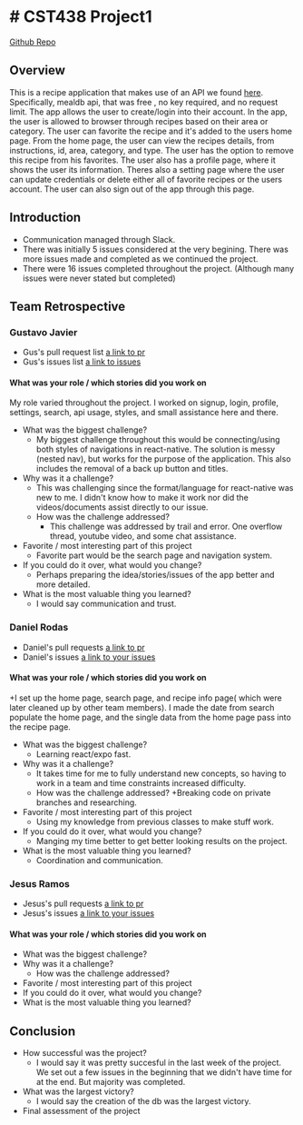 # # CST438 Project1
[Github Repo](https://github.com/JesusRms1/CST438Project1)

## Overview
This is a recipe application that makes use of an API we found [here](https://github.com/public-apis/public-apis?tab=readme-ov-file). Specifically, mealdb api, that was free , no key required, and no request limit. The app allows the user to create/login into their account. In the app, the user is allowed to browser through recipes based on their area or category. The user can favorite the recipe and it's added to the users home page. From the home page, the user can view the recipes details, from instructions, id, area, category, and type. The user has the option to remove this recipe from his favorites. The user also has a profile page, where it shows the user its information. Theres also a setting page where the user can update credentials or delete either all of favorite recipes or the users account. The user can also sign out of the app through this page.

## Introduction

* Communication managed through Slack.
* There was initially 5 issues considered at the very begining. There was more issues made and completed as we continued the project.
* There were 16 issues completed throughout the project. (Although many issues were never stated but completed)

## Team Retrospective

### Gustavo Javier

- Gus's pull request list [a link to pr](https://github.com/JesusRms1/CST438Project1/pulls?q=is%3Apr+is%3Aclosed+author%3Agusjavi)
- Gus's issues list [a link to issues](https://github.com/JesusRms1/CST438Project1/issues?q=is%3Aissue%20state%3Aclosed%20assignee%3Agusjavi)

#### What was your role / which stories did you work on
  My role varied throughout the project. I worked on signup, login, profile, settings, search, api usage, styles, and small assistance here and there.

+ What was the biggest challenge?
  + My biggest challenge throughout this would be connecting/using both styles of navigations in react-native. The solution is messy (nested nav), but works for the purpose of the application. This also includes the removal of a back up button and titles.
+ Why was it a challenge?
  + This was challenging since the format/language for react-native was new to me. I didn't know how to make it work nor did the videos/documents assist directly to our issue.
  + How was the challenge addressed?
    + This challenge was addressed by trail and error. One overflow thread, youtube video, and some chat assistance.
+ Favorite / most interesting part of this project
  + Favorite part would be the search page and navigation system. 
+ If you could do it over, what would you change?
  + Perhaps preparing the idea/stories/issues of the app better and more detailed. 
+ What is the most valuable thing you learned?
  + I would say communication and trust.  

### Daniel Rodas

- Daniel's pull requests [a link to pr](https://github.com/JesusRms1/CST438Project1/pulls?q=is%3Apr+is%3Aclosed+author%3ATunedTuna)
- Daniel's issues [a link to your issues](https://github.com/JesusRms1/CST438Project1/issues?q=is%3Aissue%20state%3Aclosed%20assignee%3ATunedTuna)

#### What was your role / which stories did you work on
  +I set up the home page, search page, and recipe info page( which were later cleaned up by other team members). I made the date from search populate the home page, and the single data from the home page pass into the recipe page. 
+ What was the biggest challenge?
    + Learning  react/expo fast.
+ Why was it a challenge?
  + It takes time for me to fully understand new concepts, so having to work in a team and time constraints increased difficulty.
  + How was the challenge addressed?
      +Breaking code on private branches and researching.
+ Favorite / most interesting part of this project
  + Using my knowledge from previous classes to make stuff work.
+ If you could do it over, what would you change?
    + Manging my time better to get better looking results on the project.
+ What is the most valuable thing you learned?
    + Coordination and communication.

### Jesus Ramos

- Jesus's pull requests [a link to pr](https://github.com/JesusRms1/CST438Project1/pulls?q=is%3Apr+is%3Aclosed+author%3AJesusRms1)
- Jesus's issues [a link to your issues](https://github.com/JesusRms1/CST438Project1/issues?q=is%3Aissue%20state%3Aclosed%20assignee%3AJesusRms1)

#### What was your role / which stories did you work on

+ What was the biggest challenge? 
+ Why was it a challenge?
  + How was the challenge addressed?
+ Favorite / most interesting part of this project
+ If you could do it over, what would you change?
+ What is the most valuable thing you learned?

## Conclusion

- How successful was the project?
  - I would say it was pretty succesful in the last week of the project. We set out a few issues in the beginning that we didn't have time for at the end. But majority was completed.
- What was the largest victory?
  - I would say the creation of the db was the largest victory.  
- Final assessment of the project
